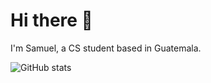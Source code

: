# Hi there 👋

I'm Samuel, a CS student based in Guatemala. 

![GitHub stats](https://github-readme-streak-stats.herokuapp.com/?user=chamale-rac&layout=compact&theme=dark) 
